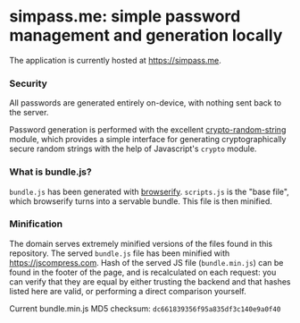 # simpass.me: simple password management and generation locally

The application is currently hosted at https://simpass.me.

### Security

All passwords are generated entirely on-device, with nothing sent back to the server.

Password generation is performed with the excellent [crypto-random-string](https://github.com/sindresorhus/crypto-random-string) module, which provides a simple interface for generating cryptographically secure random strings with the help of Javascript's `crypto` module.

### What is bundle.js?

`bundle.js` has been generated with [browserify](https://github.com/browserify/browserify). `scripts.js` is the "base file", which browserify turns into a servable bundle. This file is then minified.

### Minification

The domain serves extremely minified versions of the files found in this repository. The served `bundle.js` file has been minified with https://jscompress.com. Hash of the served JS file (`bundle.min.js`) can be found in the footer of the page, and is recalculated on each request: you can verify that they are equal by either trusting the backend and that hashes listed here are valid, or performing a direct comparison yourself.

Current bundle.min.js MD5 checksum: `dc661839356f95a835df3c140e9a0f40`